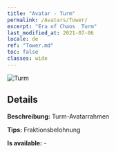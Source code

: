 ```yaml
---
title: "Avatar - Turm"
permalink: /Avatars/Tower/
excerpt: "Era of Chaos  Turm"
last_modified_at: 2021-07-06
locale: de
ref: "Tower.md"
toc: false
classes: wide
---
```

 ![Turm](/images/a/avatarFrame_5.png)

## Details

 **Beschreibung:** Turm-Avatarrahmen 

 **Tips:** Fraktionsbelohnung 

 **Is available:**  - 

